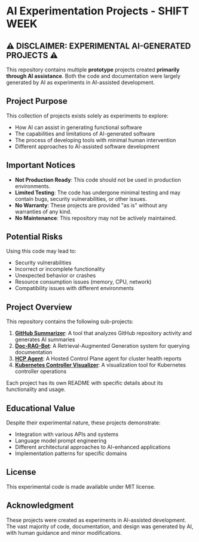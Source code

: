 # AI Experimentation Projects - SHIFT WEEK

## ⚠️ DISCLAIMER: EXPERIMENTAL AI-GENERATED PROJECTS ⚠️

This repository contains multiple **prototype** projects created **primarily through AI assistance**. Both the code and documentation were largely generated by AI as experiments in AI-assisted development.

## Project Purpose

This collection of projects exists solely as experiments to explore:
- How AI can assist in generating functional software
- The capabilities and limitations of AI-generated software
- The process of developing tools with minimal human intervention
- Different approaches to AI-assisted software development

## Important Notices

- **Not Production Ready**: This code should not be used in production environments.
- **Limited Testing**: The code has undergone minimal testing and may contain bugs, security vulnerabilities, or other issues.
- **No Warranty**: These projects are provided "as is" without any warranties of any kind.
- **No Maintenance**: This repository may not be actively maintained.

## Potential Risks

Using this code may lead to:
- Security vulnerabilities
- Incorrect or incomplete functionality
- Unexpected behavior or crashes
- Resource consumption issues (memory, CPU, network)
- Compatibility issues with different environments

## Project Overview

This repository contains the following sub-projects:

1. **[GitHub Summarizer](./github-summarizer)**: A tool that analyzes GitHub repository activity and generates AI summaries
2. **[Doc-RAG-Bot](./doc-rag-bot)**: A Retrieval-Augmented Generation system for querying documentation
3. **[HCP Agent](./hcp-agent)**: A Hosted Control Plane agent for cluster health reports
4. **[Kubernetes Controller Visualizer](./kube-controller-viz)**: A visualization tool for Kubernetes controller operations

Each project has its own README with specific details about its functionality and usage.

## Educational Value

Despite their experimental nature, these projects demonstrate:
- Integration with various APIs and systems
- Language model prompt engineering
- Different architectural approaches to AI-enhanced applications
- Implementation patterns for specific domains

## License

This experimental code is made available under MIT license.

## Acknowledgment

These projects were created as experiments in AI-assisted development. The vast majority of code, documentation, and design was generated by AI, with human guidance and minor modifications. 
